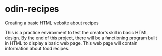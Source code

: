 # odin-recipes
Creating a basic HTML website about recipes

This is a practice environment to test the creator's skill in basic HTML design. By the end of this project, there will be a functioning program built in HTML to display a basic web page. This web page will contain information about food recipes. 